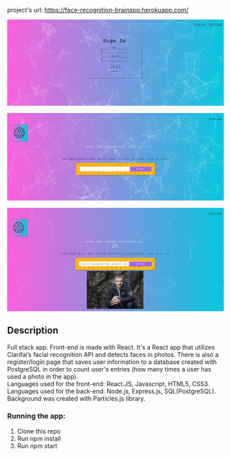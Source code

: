 project's url: https://face-recognition-brainapp.herokuapp.com/

![screenshot1](https://github.com/eniro/FaceRecognitionApp/blob/master/facerec.JPG)

![screenshot2](https://github.com/eniro/FaceRecognitionApp/blob/master/facerec1.JPG)

![screenshot3](https://github.com/eniro/FaceRecognitionApp/blob/master/Capture.JPG)


<h2>Description</h2>

Full stack app. Front-end is made with React. It's a React app that utilizes Clarifai’s facial recognition API and detects faces in photos. There is also a register/login page that saves user information to a database created with PostgreSQL in order to count user's entries (how many times a user has used a photo in the app).  
Languages used for the front-end: React.JS, Javascript, HTML5, CSS3.<br>
Languages used for the back-end: Node.js, Express.js, SQL(PostgreSQL).<br>
Background was created with Particles.js library.

<h3>Running the app:</h3>

1. Clone this repo
2. Run npm install
3. Run npm start

